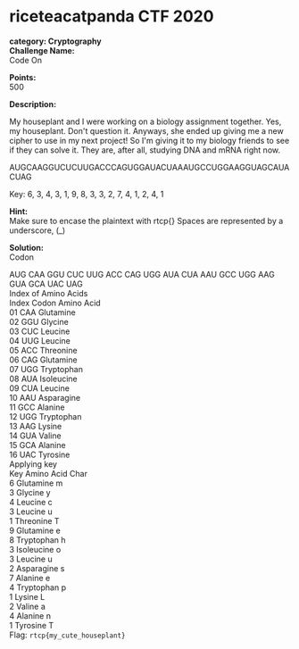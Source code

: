 # riceteacatpanda CTF 2020 <br/>
**category: Cryptography** <br/>
**Challenge Name:** <br/>
Code On

**Points:** <br/>
500

**Description:** <br/>

My houseplant and I were working on a biology assignment together. Yes, my houseplant. Don't question it. Anyways, she ended up giving me a new cipher to use in my next project! So I'm giving it to my biology friends to see if they can solve it. They are, after all, studying DNA and mRNA right now.

AUGCAAGGUCUCUUGACCCAGUGGAUACUAAAUGCCUGGAAGGUAGCAUACUAG

Key: 6, 3, 4, 3, 1, 9, 8, 3, 3, 2, 7, 4, 1, 2, 4, 1


**Hint:** <br/>
Make sure to encase the plaintext with rtcp{} Spaces are represented by a underscore, (_)

**Solution:** <br/>
Codon

AUG CAA GGU CUC UUG ACC CAG UGG AUA CUA AAU GCC UGG AAG GUA GCA UAC UAG <br/>
Index of Amino Acids <br/>
Index	Codon	Amino Acid <br/>
01	CAA	Glutamine <br/>
02	GGU	Glycine <br/>
03	CUC	Leucine <br/>
04	UUG	Leucine <br/>
05	ACC	Threonine <br/>
06	CAG	Glutamine <br/>
07	UGG	Tryptophan <br/>
08	AUA	Isoleucine <br/>
09	CUA	Leucine <br/>
10	AAU	Asparagine <br/>
11	GCC	Alanine <br/>
12	UGG	Tryptophan <br/>
13	AAG	Lysine <br/>
14	GUA	Valine <br/>
15	GCA	Alanine <br/>
16	UAC	Tyrosine <br/>
Applying key <br/>
Key	Amino Acid	Char <br/>
6	Glutamine	m <br/>
3	Glycine	y <br/>
4	Leucine	c <br/>
3	Leucine	u <br/>
1	Threonine	T <br/>
9	Glutamine	e <br/>
8	Tryptophan	h <br/>
3	Isoleucine	o <br/>
3	Leucine	u <br/>
2	Asparagine	s <br/>
7	Alanine	e <br/>
4	Tryptophan	p <br/>
1	Lysine	L <br/>
2	Valine	a <br/>
4	Alanine	n <br/>
1	Tyrosine	T <br/>
Flag: `rtcp{my_cute_houseplant}`
